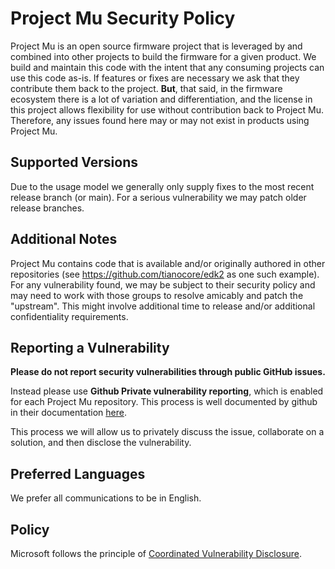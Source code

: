 # Project Mu Security Policy

Project Mu is an open source firmware project that is leveraged by and combined into
other projects to build the firmware for a given product.  We build and maintain this
code with the intent that any consuming projects can use this code as-is.  If features
or fixes are necessary we ask that they contribute them back to the project.  **But**, that
said, in the firmware ecosystem there is a lot of variation and differentiation, and
the license in this project allows flexibility for use without contribution back to
Project Mu. Therefore, any issues found here may or may not exist in products using Project Mu.  


## Supported Versions

Due to the usage model we generally only supply fixes to the most recent release branch (or main).
For a serious vulnerability we may patch older release branches.

## Additional Notes

Project Mu contains code that is available and/or originally authored in other
repositories (see <https://github.com/tianocore/edk2> as one such example).  For any
vulnerability found, we may be subject to their security policy and may need to work
with those groups to resolve amicably and patch the "upstream".  This might involve 
additional time to release and/or additional confidentiality requirements.

## Reporting a Vulnerability

**Please do not report security vulnerabilities through public GitHub issues.**

Instead please use **Github Private vulnerability reporting**, which is enabled for each Project Mu
repository. This process is well documented by github in their documentation [here](https://docs.github.com/en/code-security/security-advisories/guidance-on-reporting-and-writing/privately-reporting-a-security-vulnerability#privately-reporting-a-security-vulnerability).

This process we will allow us to privately discuss the issue, collaborate on a solution, and then disclose the vulnerability.

## Preferred Languages

We prefer all communications to be in English.

## Policy

Microsoft follows the principle of [Coordinated Vulnerability Disclosure](https://www.microsoft.com/en-us/msrc/cvd).
